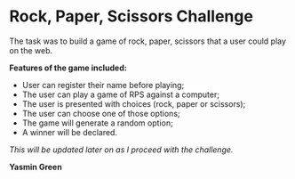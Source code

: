 Rock, Paper, Scissors Challenge
===============================

The task was to build a game of rock, paper, scissors that a user could play on the web.

**Features of the game included:**
* User can register their name before playing;
* The user can play a game of RPS against a computer;
* The user is presented with choices (rock, paper or scissors);
* The user can choose one of those options;
* The game will generate a random option;
* A winner will be declared.

*This will be updated later on as I proceed with the challenge.*

**Yasmin Green**

